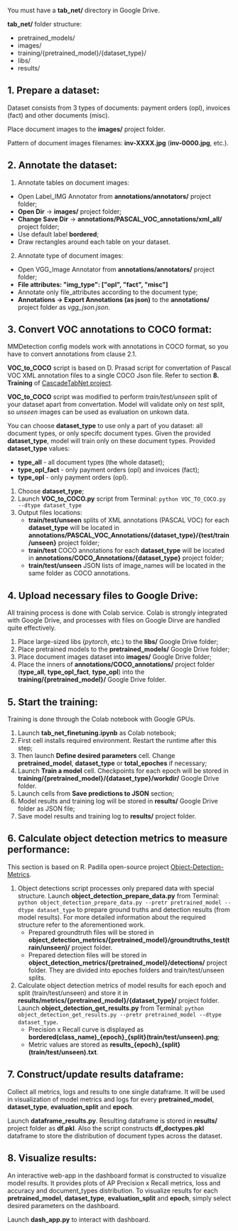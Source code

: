 You must have a **tab_net/** directory in Google Drive.

**tab_net/** folder structure:
- pretrained_models/
- images/
- training/{pretrained_model}/{dataset_type}/
- libs/
- results/

## 1. Prepare a dataset:
Dataset consists from 3 types of documents: payment orders (opl), invoices (fact) and other documents (misc).

Place document images to the **images/** project folder.

Pattern of document images filenames: **inv-XXXX.jpg** (**inv-0000.jpg**, etc.).

## 2. Annotate the dataset:
1. Annotate tables on document images:
- Open Label_IMG Annotator from **annotations/annotators/** project folder;
- **Open Dir** -> **images/** project folder;
- **Change Save Dir** -> **annotations/PASCAL_VOC_annotations/xml_all/** project folder;
- Use default label **bordered**;
- Draw rectangles around each table on your dataset.
2. Annotate type of document images:
- Open VGG_Image Annotator from **annotations/annotators/** project folder;
- **File attributes: "img_type": ["opl", "fact", "misc"]**
- Annotate only file_attributes according to the document type;
- **Annotations -> Export Annotations (as json)** to the **annotations/** project folder as *vgg_json.json*.

## 3. Convert VOC annotations to COCO format:
MMDetection config models work with annotations in COCO format, so you have to convert annotations from сlause 2.1.

**VOC_to_COCO** script is based on D. Prasad script for convertation of Pascal VOC XML annotation files to a single COCO Json file. Refer to section **8. Training** of [CascadeTabNet project](https://github.com/DevashishPrasad/CascadeTabNet).

**VOC_to_COCO** script was modified to perform *train/test/unseen* split of your dataset apart from convertation. Model will validate only on *test* split, so *unseen* images can be used as evaluation on unkown data.

You can choose **dataset_type** to use only a part of you dataset: all document types, or only specifc document types. Given the provided **dataset_type**, model will train only on these document types. Provided **dataset_type** values:
- **type_all** - all document types (the whole dataset);
- **type_opl_fact** - only payment orders (opl) and invoices (fact);
- **type_opl** - only payment orders (opl).
1. Choose **dataset_type**;
2. Launch **VOC_to_COCO.py** script from Terminal: `python VOC_TO_COCO.py --dtype dataset_type`
3. Output files locations:
    - **train/test/unseen** splits of XML annotations (PASCAL VOC) for each **dataset_type** will be located in **annotations/PASCAL_VOC_Annotations/{dataset_type}/{test/train/unseen}** project folder;
    - **train/test** COCO annotations for each **dataset_type** will be located in **annotations/COCO_Annotations/{dataset_type}** project folder;
    - **train/test/unseen** JSON lists of image_names will be located in the same folder as COCO annotations.

## 4. Upload necessary files to Google Drive:
All training process is done with Colab service. Colab is strongly integrated with Google Drive, and processes with files on Google Dirve are handled quite effectively.

1. Place large-sized libs (*pytorch*, etc.) to the **libs/** Google Drive folder;
1. Place pretrained models to the **pretrained_models/** Google Drive folder;
3. Place document images dataset into **images/** Google Drive folder;
4. Place the inners of **annotations/COCO_annotations/** project folder (**type_all**, **type_opl_fact**, **type_opl**) into the **training/{pretrained_model}/** Google Drive folder.

## 5. Start the training:
Training is done through the Colab notebook with Google GPUs.
1. Launch **tab_net_finetuning.ipynb** as Colab notebook;
2. First cell installs required environment. Restart the runtime after this step;
3. Then launch **Define desired parameters** cell. Change **pretrained_model**, **dataset_type** or **total_epoches** if necessary;
4. Launch **Train a model** cell. Checkpoints for each epoch will be stored in **training/{pretrained_model}/{dataset_type}/workdir/** Google Drive folder.
5. Launch cells from **Save predictions to JSON** section;
6. Model results and training log will be stored in **results/** Google Drive folder as JSON file;
7. Save model results and training log to **results/** project folder.

## 6. Calculate object detection metrics to measure performance:
This section is based on R. Padilla open-source project [Object-Detection-Metrics](https://github.com/rafaelpadilla/Object-Detection-Metrics).

1. Object detections script processes only prepared data with special structure. Launch **object_detection_prepare_data.py** from Terminal: `python object_detection_prepare_data.py --pretr pretrained_model --dtype dataset_type` to prepare ground truths and detection results (from model results). For more detailed information about the required structure refer to the aforementioned work.
    - Prepared groundtruth files will be stored in **object_detection_metrics/{pretrained_model}/groundtruths_test(train/unseen)/** project folder.
    - Prepared detection files will be stored in **object_detection_metrics/{pretrained_model}/detections/** project folder. They are divided into epoches folders and train/test/unseen splits.
2. Calculate object detection metrics of model results for each epoch and split (train/test/unseen) and store it in **results/metrics/{pretrained_model}/{dataset_type}/** project folder. Launch **object_detection_get_results.py** from Terminal: `python object_detection_get_results.py --pretr pretrained_model --dtype dataset_type`.
    - Precision x Recall curve is displayed as **bordered(class_name)\_{epoch}_{split}(train/test/unseen).png**;
    - Metric values are stored as **results\_{epoch}_{split}(train/test/unseen).txt**.

## 7. Construct/update results dataframe:
Collect all metrics, logs and results to one single dataframe. It will be used in visualization of model metrics and logs for every **pretrained_model**, **dataset_type**, **evaluation_split** and **epoch**.

Launch **dataframe_results.py**. Resulting dataframe is stored in **results/** project folder as **df.pkl**. Also the script constructs **df_doctypes.pkl** dataframe to store the distribution of document types across the dataset.

## 8. Visualize results:
An interactive web-app in the dashboard format is constructed to visualize model results. It provides plots of AP Precision x Recall metrics, loss and accuracy and document_types distribution. To visualize results for each **pretrained_model**, **dataset_type**, **evaluation_split** and **epoch**, simply select desired parameters on the dashboard.

Launch **dash_app.py** to interact with dashboard.
